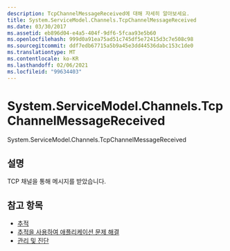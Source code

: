 ```yaml
---
description: TcpChannelMessageReceived에 대해 자세히 알아보세요.
title: System.ServiceModel.Channels.TcpChannelMessageReceived
ms.date: 03/30/2017
ms.assetid: eb896d04-e4a5-404f-9df6-5fcaa93e5b60
ms.openlocfilehash: 999d0a91ea75ad51c745df5e72415d3c7e508c98
ms.sourcegitcommit: ddf7edb67715a5b9a45e3dd44536dabc153c1de0
ms.translationtype: MT
ms.contentlocale: ko-KR
ms.lasthandoff: 02/06/2021
ms.locfileid: "99634403"
---
```

# <a name="systemservicemodelchannelstcpchannelmessagereceived"></a>System.ServiceModel.Channels.TcpChannelMessageReceived

System.ServiceModel.Channels.TcpChannelMessageReceived  
  
## <a name="description"></a>설명  

 TCP 채널을 통해 메시지를 받았습니다.  
  
## <a name="see-also"></a>참고 항목

- [추적](index.md)
- [추적을 사용하여 애플리케이션 문제 해결](using-tracing-to-troubleshoot-your-application.md)
- [관리 및 진단](../index.md)
